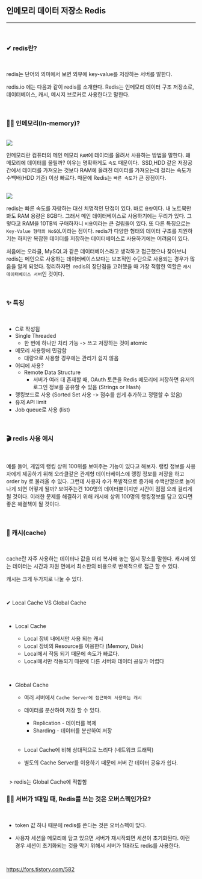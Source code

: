 ## 인메모리 데이터 저장소 Redis

---

<br>

### ✔ redis란?

<br>

redis는 단어의 의미에서 보면 외부에 key-value를 저장하는 서버를 말한다.

redis.io 에는 다음과 같이 redis를 소개한다. Redis는 인메모리 데이터 구조 저장소로, 데이터베이스, 캐시, 메시지 브로커로 사용한다고 말한다.

<br>

### 🤷‍♀️ 인메모리(In-memory)?

<br>

<img src="https://img1.daumcdn.net/thumb/R1280x0/?scode=mtistory2&fname=https%3A%2F%2Fblog.kakaocdn.net%2Fdn%2FBcwuU%2FbtqWKYSRi5Q%2FjRblmXQlGtIdD4nURFkHWk%2Fimg.png">

<br>

인메모리란 컴퓨터의 메인 메모리 `RAM`에 데이터를 올려서 사용하는 방법을 말한다. 왜 메모리에 데이터를 올릴까? 이유는 명확하게도 `속도` 때문이다.  SSD,HDD 같은 저장공간에서 데이터를 가져오는 것보다 RAM에 올려진 데이터를 가져오는데 걸리는 속도가 수백배(HDD 기준) 이상 빠르다. 때문에 Redis는 `빠른 속도`가 큰 장점이다.

<br>

<img src="https://img1.daumcdn.net/thumb/R1280x0/?scode=mtistory2&fname=https%3A%2F%2Fblog.kakaocdn.net%2Fdn%2FBcwuU%2FbtqWKYSRi5Q%2FjRblmXQlGtIdD4nURFkHWk%2Fimg.png">

<br>

redis는 빠른 속도를 자랑하는 대신 치명적인 단점이 있다. 바로 `용량`이다. 내 노트북만 봐도 RAM 용량은 8GB다. 그래서 메인 데이터베이스로 사용하기에는 무리가 있다. 그렇다고 RAM을 10TB씩 구매하자니 `비용`이라는 큰 걸림돌이 있다. 또 다른 특징으로는 `Key-Value 형태의 NoSQ`L이라는 점이다. redis가 다양한 형태의 데이터 구조를 지원하기는 하지만 복잡한 데이터를 저장하는 데이터베이스로 사용하기에는 어려움이 있다.

처음에는 오라클, MySQL과 같은 데이터베이스라고 생각하고 접근했으나 찾아보니 redis는 메인으로 사용하는 데이터베이스보다는 보조적인 수단으로 사용되는 경우가 많음을 알게 되었다. 정리하자면  redis의 장단점을 고려했을 때 가장 적합한 역할은 `캐시 데이터베이스 서버`인 것이다.

<br>

### ✨ 특징

<br>

- C로 작성됨
- Single Threaded
  - 한 번에 하나만 처리 가능 -> 쓰고 저장하는 것이 atomic
- 메모리 사용량에 민감함
  - 대량으로 사용할 경우에는 관리가 쉽지 않음
- 어디에 사용?
  - Remote Data Structure
    - 서버가 여러 대 존재할 때, OAuth 토큰을 Redis 메모리에 저장하면 유저의 로그인 정보를 공유할 수 있음 (Strings or Hash)
- 랭킹보드로 사용 (Sorted Set 사용 -> 점수를 쉽게 추가하고 정렬할 수 있음)
- 유저 API limit
- Job queue로 사용 (list)

<Br>

### 🎬 redis 사용 예시

<br>

예를 들어, 게임의 랭킹 상위 100위를 보여주는 기능이 있다고 해보자. 랭킹 정보를 사용자에게 제공하기 위해 오라클같은 관계형 데이터베이스에 랭킹 정보를 저장을 하고 order by 로 불러올 수 있다. 그런데 사용자 수가 폭발적으로 증가해 수백만명으로 늘어나게 되면 어떻게 될까? 보여주는건 100명의 데이터뿐이지만 시간이 점점 오래 걸리게 될 것이다. 이러한 문제를 해결하기 위해 캐시에 상위 100명의 랭킹정보를 담고 있다면 좋은 해결책이 될 것이다.

<br>

### 📢 캐시(cache)

<br>

cache란 자주 사용하는 데이터나 값을 미리 복사해 놓는 임시 장소를 말한다. 캐시에 있는 데이터는 시간과 자원 면에서 최소한의 비용으로 반복적으로 접근 할 수 있다.

캐시는 크게 두가지로 나눌 수 있다.

<br>

✔ Local Cache VS Global Cache

<Br>

- Local Cache

  - Local 장비 내에서만 사용 되는 캐시
  - Local 장비의 Resource를 이용한다 (Memory, Disk)
  - Local에서 작동 되기 때문에 속도가 빠르다.
  - Local에서만 작동되기 때문에 다른 서버와 데이터 공유가 어렵다

<Br>

- Global Cache

  - 여러 서버에서 `Cache Server에 접근하여 사용하는 캐시`
  - 데이터를 분산하여 저장 할 수 있다.

    - Replication - 데이터를 복제
    - Sharding - 데이터를 분산하여 저장

    <Br>

  - Local Cache에 비해 상대적으로 느리다 (네트워크 트래픽)
  - 별도의 Cache Server를 이용하기 때문에 서버 간 데이터 공유가 쉽다.

<Br>
 
> redis는 Global Cache에 적합함

<Br>

### 🤷‍♂️ 서버가 1대일 때, Redis를 쓰는 것은 오버스펙인가요?

<br>

- token 값 하나 때문에 redis를 쓴다는 것은 오버스펙이 맞다.

- 사용자 세션을 메모리에 담고 있으면 서버가 재시작되면 세션이 초기화된다. 이런 경우 세션이 초기화되는 것을 막기 위해서 서버가 1대라도 redis를 사용한다.

<br>

https://fors.tistory.com/582
